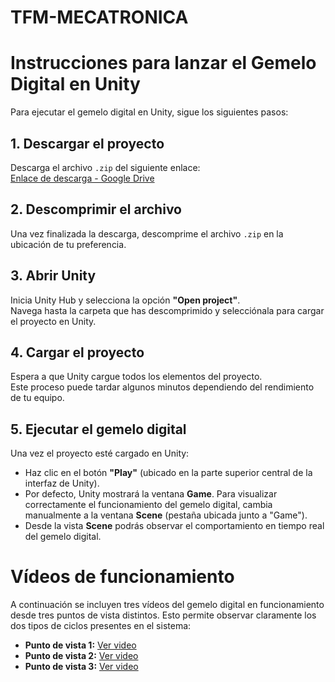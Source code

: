 # TFM-MECATRONICA

# Instrucciones para lanzar el Gemelo Digital en Unity

Para ejecutar el gemelo digital en Unity, sigue los siguientes pasos:

## 1. Descargar el proyecto

Descarga el archivo `.zip` del siguiente enlace:  
[Enlace de descarga - Google Drive](https://drive.google.com/file/d/1lEymYetTVx7IL7ixrpGzHGbF3Xi4YvGF/view?usp=drive_link)

## 2. Descomprimir el archivo

Una vez finalizada la descarga, descomprime el archivo `.zip` en la ubicación de tu preferencia.

## 3. Abrir Unity

Inicia Unity Hub y selecciona la opción **"Open project"**.  
Navega hasta la carpeta que has descomprimido y selecciónala para cargar el proyecto en Unity.

## 4. Cargar el proyecto

Espera a que Unity cargue todos los elementos del proyecto.  
Este proceso puede tardar algunos minutos dependiendo del rendimiento de tu equipo.

## 5. Ejecutar el gemelo digital

Una vez el proyecto esté cargado en Unity:

- Haz clic en el botón **"Play"** (ubicado en la parte superior central de la interfaz de Unity).
- Por defecto, Unity mostrará la ventana **Game**. Para visualizar correctamente el funcionamiento del gemelo digital, cambia manualmente a la ventana **Scene** (pestaña ubicada junto a "Game").
- Desde la vista **Scene** podrás observar el comportamiento en tiempo real del gemelo digital.

# Vídeos de funcionamiento

A continuación se incluyen tres vídeos del gemelo digital en funcionamiento desde tres puntos de vista distintos. Esto permite observar claramente los dos tipos de ciclos presentes en el sistema:

- **Punto de vista 1:** [Ver video](https://drive.google.com/file/d/1trEfzbuX0ywWnDeUOL7X-NW1S8aOn1YQ/view?usp=drive_link)
- **Punto de vista 2:** [Ver video](https://drive.google.com/file/d/1WX1VbGTKINhBfc1YJrTE51U8Jq-_bPMH/view?usp=drive_link)
- **Punto de vista 3:** [Ver video](https://drive.google.com/file/d/1trEfzbuX0ywWnDeUOL7X-NW1S8aOn1YQ/view?usp=drive_link)
